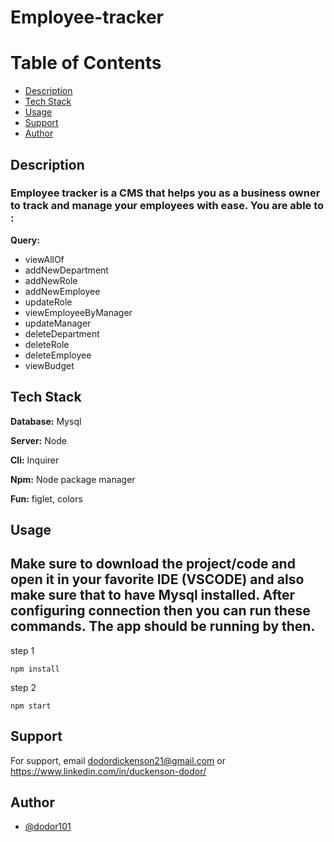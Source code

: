 # Employee-tracker

# Table of Contents

- [Description](#Description)
- [Tech Stack](#Tech-Stack)
- [Usage](#Usage)
- [Support](#Support)
- [Author](#Author)

## Description

<a id="Description"></a>

### Employee tracker is a CMS that helps you as a business owner to track and manage your employees with ease. You are able to :

**Query:**

- viewAllOf
- addNewDepartment
- addNewRole
- addNewEmployee
- updateRole
- viewEmployeeByManager
- updateManager
- deleteDepartment
- deleteRole
- deleteEmployee
- viewBudget

## Tech Stack

<a id="Tech-Stack"></a>

**Database:** Mysql

**Server:** Node

**Cli:** Inquirer

**Npm:** Node package manager

**Fun:** figlet, colors

## Usage

<a id="Usage"></a>

## Make sure to download the project/code and open it in your favorite IDE (VSCODE) and also make sure that to have Mysql installed. After configuring connection then you can run these commands. The app should be running by then.

step 1

```usage
npm install

```

step 2

```usage
npm start

```

## Support

<a id="Support"></a> For support, email dodordickenson21@gmail.com or https://www.linkedin.com/in/duckenson-dodor/

## Author

<a id="Author"></a>

- [@dodor101](https://www.github.com/dodor101)
